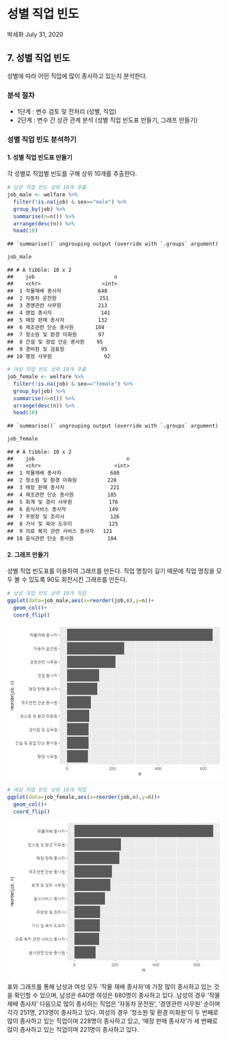 성별 직업 빈도
================
박세화
July 31, 2020

## 7\. 성별 직업 빈도

성별에 따라 어떤 직업에 많이 종사하고 있는지 분석한다.

### 분석 절차

  - 1단계 : 변수 검토 및 전처리 (성별, 직업)
  - 2단계 : 변수 간 상관 관계 분석 (성별 직업 빈도표 만들기, 그래프 만들기)

### 성별 직업 빈도 분석하기

#### 1\. 성별 직업 빈도표 만들기

각 성별로 직업별 빈도를 구해 상위 10개를 추출한다.

``` r
# 남성 직업 빈도 상위 10개 추출
job_male <- welfare %>% 
  filter(!is.na(job) & sex=="male") %>% 
  group_by(job) %>% 
  summarise(n=n()) %>% 
  arrange(desc(n)) %>% 
  head(10)
```

    ## `summarise()` ungrouping output (override with `.groups` argument)

``` r
job_male
```

    ## # A tibble: 10 x 2
    ##    job                          n
    ##    <chr>                    <int>
    ##  1 작물재배 종사자            640
    ##  2 자동차 운전원              251
    ##  3 경영관련 사무원            213
    ##  4 영업 종사자                141
    ##  5 매장 판매 종사자           132
    ##  6 제조관련 단순 종사원       104
    ##  7 청소원 및 환경 미화원       97
    ##  8 건설 및 광업 단순 종사원    95
    ##  9 경비원 및 검표원            95
    ## 10 행정 사무원                 92

``` r
# 여성 직업 빈도 상위 10개 추출
job_female <- welfare %>% 
  filter(!is.na(job) & sex=="female") %>% 
  group_by(job) %>% 
  summarise(n=n()) %>% 
  arrange(desc(n)) %>% 
  head(10)
```

    ## `summarise()` ungrouping output (override with `.groups` argument)

``` r
job_female
```

    ## # A tibble: 10 x 2
    ##    job                              n
    ##    <chr>                        <int>
    ##  1 작물재배 종사자                680
    ##  2 청소원 및 환경 미화원          228
    ##  3 매장 판매 종사자               221
    ##  4 제조관련 단순 종사원           185
    ##  5 회계 및 경리 사무원            176
    ##  6 음식서비스 종사자              149
    ##  7 주방장 및 조리사               126
    ##  8 가사 및 육아 도우미            125
    ##  9 의료 복지 관련 서비스 종사자   121
    ## 10 음식관련 단순 종사원           104

#### 2\. 그래프 만들기

성별 직업 빈도표를 이용하여 그래프를 만든다. 직업 명칭이 길기 때문에 직업 명칭을 모두 볼 수 있도록 90도 회전시킨 그래프를
만든다.

``` r
# 남성 직업 빈도 상위 10개 직업
ggplot(data=job_male,aes(x=reorder(job,n),y=n))+
  geom_col()+
  coord_flip()
```

![](welfare07_files/figure-gfm/unnamed-chunk-4-1.png)<!-- -->

``` r
# 여성 직업 빈도 상위 10개 직업
ggplot(data=job_female,aes(x=reorder(job,n),y=n))+
  geom_col()+
  coord_flip()
```

![](welfare07_files/figure-gfm/unnamed-chunk-5-1.png)<!-- -->

표와 그래프를 통해 남성과 여성 모두 ‘작물 재배 종사자’에 가장 많이 종사하고 있는 것을 확인할 수 있으며, 남성은 640명
여성은 680명이 종사하고 있다. 남성의 경우 ’작물 재배 종사자’ 다음으로 많이 종사하는 직업은 ‘자동차 운전원’,
‘경영관련 사무원’ 순이며 각각 251명, 213명이 종사하고 있다. 여성의 경우 ’청소원 및 환경 미화원’이 두
번째로 많이 종사하고 있는 직업이며 228명이 종사하고 있고, ’매장 판매 종사자’가 세 번째로 많이 종사하고 있는
직업이며 221명이 종사하고 있다.
